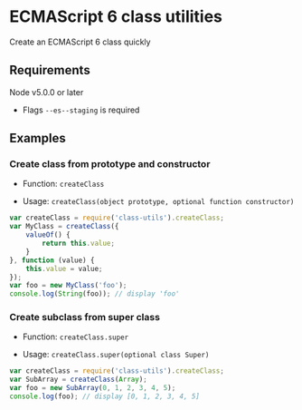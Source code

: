 
# ECMAScript 6 class utilities

Create an ECMAScript 6 class quickly

## Requirements

Node v5.0.0 or later
 - Flags `--es--staging` is required

## Examples

### Create class from prototype and constructor

 - Function: `createClass`

 - Usage: `createClass(object prototype, optional function constructor)`

```javascript
var createClass = require('class-utils').createClass;
var MyClass = createClass({
	valueOf() {
		return this.value;
	}
}, function (value) {
	this.value = value;
});
var foo = new MyClass('foo');
console.log(String(foo)); // display 'foo'
```

### Create subclass from super class

 - Function: `createClass.super`

 - Usage: `createClass.super(optional class Super)`

```javascript
var createClass = require('class-utils').createClass;
var SubArray = createClass(Array);
var foo = new SubArray(0, 1, 2, 3, 4, 5);
console.log(foo); // display [0, 1, 2, 3, 4, 5]
```
